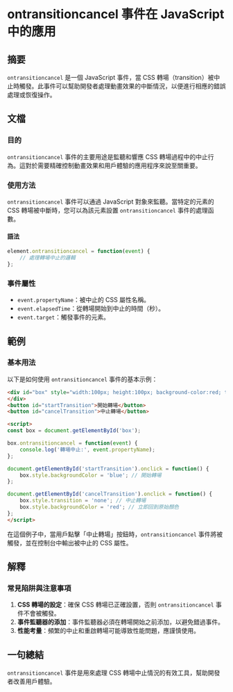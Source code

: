 <!--
Meta Description: # ontransitioncancel 事件在 JavaScript 中的應用 ## 摘要 `ontransitioncancel` 是一個 JavaScript 事件，當 CSS 轉場（transition）被中止時觸發。此事件可以幫助開發者處理動畫效果的中斷情況，以便進行相應的錯誤處理或恢復操...
Meta Keywords: ontransitioncancel, css, box, event, javascript
-->

# ontransitioncancel 事件在 JavaScript 中的應用

## 摘要
`ontransitioncancel` 是一個 JavaScript 事件，當 CSS 轉場（transition）被中止時觸發。此事件可以幫助開發者處理動畫效果的中斷情況，以便進行相應的錯誤處理或恢復操作。

## 文檔
### 目的
`ontransitioncancel` 事件的主要用途是監聽和響應 CSS 轉場過程中的中止行為。這對於需要精確控制動畫效果和用戶體驗的應用程序來說至關重要。

### 使用方法
`ontransitioncancel` 事件可以通過 JavaScript 對象來監聽。當特定的元素的 CSS 轉場被中斷時，您可以為該元素設置 `ontransitioncancel` 事件的處理函數。

#### 語法
```javascript
element.ontransitioncancel = function(event) {
    // 處理轉場中止的邏輯
};
```

### 事件屬性
- `event.propertyName`：被中止的 CSS 屬性名稱。
- `event.elapsedTime`：從轉場開始到中止的時間（秒）。
- `event.target`：觸發事件的元素。

## 範例
### 基本用法
以下是如何使用 `ontransitioncancel` 事件的基本示例：

```html
<div id="box" style="width:100px; height:100px; background-color:red; transition: background-color 2s;">
</div>
<button id="startTransition">開始轉場</button>
<button id="cancelTransition">中止轉場</button>

<script>
const box = document.getElementById('box');

box.ontransitioncancel = function(event) {
    console.log('轉場中止:', event.propertyName);
};

document.getElementById('startTransition').onclick = function() {
    box.style.backgroundColor = 'blue'; // 開始轉場
};

document.getElementById('cancelTransition').onclick = function() {
    box.style.transition = 'none'; // 中止轉場
    box.style.backgroundColor = 'red'; // 立即回到原始顏色
};
</script>
```

在這個例子中，當用戶點擊「中止轉場」按鈕時，`ontransitioncancel` 事件將被觸發，並在控制台中輸出被中止的 CSS 屬性。

## 解釋
### 常見陷阱與注意事項
1. **CSS 轉場的設定**：確保 CSS 轉場已正確設置，否則 `ontransitioncancel` 事件不會被觸發。
2. **事件監聽器的添加**：事件監聽器必須在轉場開始之前添加，以避免錯過事件。
3. **性能考量**：頻繁的中止和重啟轉場可能導致性能問題，應謹慎使用。

## 一句總結
`ontransitioncancel` 事件是用來處理 CSS 轉場中止情況的有效工具，幫助開發者改善用戶體驗。